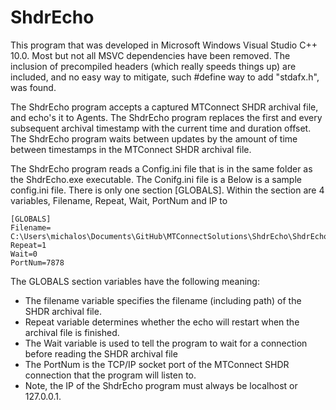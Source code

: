 
ShdrEcho
===========

This program that was developed in  Microsoft Windows Visual Studio C++ 10.0.
Most but not all MSVC dependencies have been removed. 
The inclusion of precompiled headers (which really speeds things up) are included,
and no easy way to mitigate, such #define way to add "stdafx.h", was found.


The ShdrEcho program accepts a captured MTConnect SHDR archival file, and echo's it to Agents.
The   ShdrEcho program replaces the first and every subsequent archival timestamp with
the current time and duration offset. The ShdrEcho program  waits between updates by
the amount of time between timestamps in the MTConnect SHDR archival file.

The ShdrEcho program reads a Config.ini file that is in the same folder as the ShdrEcho.exe
executable. The Conifg.ini file is a  Below is a sample config.ini file. 
There  is only one section [GLOBALS]. 
Within the section are 4 variables, Filename, Repeat, Wait, PortNum and IP to 

	[GLOBALS]
	Filename= C:\Users\michalos\Documents\GitHub\MTConnectSolutions\ShdrEcho\ShdrEcho\x64\Debug\out.txt
	Repeat=1
	Wait=0
	PortNum=7878


The GLOBALS section variables have the following meaning:

- The filename variable specifies the filename (including path) of the SHDR archival file.
- Repeat variable determines whether the echo will restart when the archival file is finished.
- The Wait variable is used to tell the program to wait for a connection before reading the SHDR archival file
- The PortNum is the TCP/IP socket port of the MTConnect SHDR connection that the program will listen to. 
- Note, the IP of the  ShdrEcho program must always be localhost or 127.0.0.1.